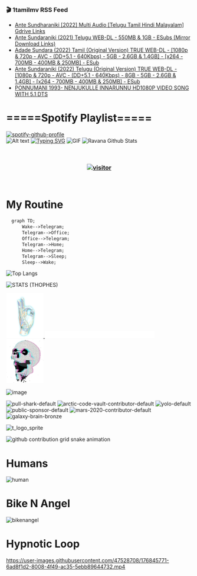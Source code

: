 ### 🎬 1tamilmv RSS Feed

<!-- BLOG-POST-LIST:START -->
- [Ante Sundharaniki [2022] Multi Audio [Telugu Tamil Hindi Malayalam] Gdrive Links](https://www.1tamilmv.space/index.php?/forums/topic/165320-ante-sundharaniki-2022-multi-audio-telugu-tamil-hindi-malayalam-gdrive-links/&do=findComment&comment=330328)
- [Ante Sundaraniki &lpar;2021&rpar; Telugu WEB-DL - 550MB &amp; 1GB - ESubs &lpar;Mirror Download Links&rpar;](https://www.1tamilmv.space/index.php?/forums/topic/165319-ante-sundaraniki-2021-telugu-web-dl-550mb-1gb-esubs-mirror-download-links/&do=findComment&comment=330327)
- [Adade Sundara &lpar;2022&rpar; Tamil &lpar;Original Version&rpar; TRUE WEB-DL - [1080p &amp; 720p - AVC - &lpar;DD+5.1 - 640Kbps&rpar; - 5GB - 2.6GB &amp; 1.4GB] - [x264 - 700MB - 400MB &amp; 250MB] - ESub](https://www.1tamilmv.space/index.php?/forums/topic/165318-adade-sundara-2022-tamil-original-version-true-web-dl-1080p-720p-avc-dd51-640kbps-5gb-26gb-14gb-x264-700mb-400mb-250mb-esub/&do=findComment&comment=330326)
- [Ante Sundaraniki &lpar;2022&rpar; Telugu &lpar;Original Version&rpar; TRUE WEB-DL - [1080p &amp; 720p - AVC - &lpar;DD+5.1 - 640Kbps&rpar; - 8GB - 5GB - 2.6GB &amp; 1.4GB] - [x264 - 700MB - 400MB &amp; 250MB] - ESub](https://www.1tamilmv.space/index.php?/forums/topic/165317-ante-sundaraniki-2022-telugu-original-version-true-web-dl-1080p-720p-avc-dd51-640kbps-8gb-5gb-26gb-14gb-x264-700mb-400mb-250mb-esub/&do=findComment&comment=330325)
- [PONNUMANI 1993- NENJUKULLE INNARUNNU HD1080P VIDEO SONG WITH 5.1 DTS](https://www.1tamilmv.space/index.php?/forums/topic/165316-ponnumani-1993-nenjukulle-innarunnu-hd1080p-video-song-with-51-dts/&do=findComment&comment=330324)
<!-- BLOG-POST-LIST:END -->

# =====Spotify Playlist=====
[![spotify-github-profile](https://spotify-github-profile.vercel.app/api/view?uid=31rfzgmuvvewegdlxvlev4ynz4vu&cover_image=true&theme=default&bar_color=53b14f&bar_color_cover=true)](https://ravana69.github.io/rss)
</br>
![Alt text](https://spotify-recently-played-readme.vercel.app/api?user=31rfzgmuvvewegdlxvlev4ynz4vu)
[![Typing SVG](https://readme-typing-svg.herokuapp.com?color=%2336BCF7&center=true&vCenter=true&multiline=true&height=81&lines=I+AM+RAVANA;CONTACT+ME+ON+TELEGRAM%3A+%40R4V4N4)](https://git.io/typing-svg)
<img align="centre" height="400px" width="490px" alt="GIF" src="https://github.com/ravana69/ravana69/blob/master/rvm.gif" />
![Ravana Github Stats](https://github-readme-stats.vercel.app/api?username=ravana69&&show_icons=true&theme=radical)

<br />
<h3 align="center"> <a href="https://t.me/r4v4n4"><img src="https://profile-counter.glitch.me/ravana69/count.svg" alt="visitor" width="600"></a> </h3>
</br>

<H1>My Routine</H1>

```mermaid
  graph TD;
      Wake-->Telegram;
      Telegram-->Office;
      Office-->Telegram;
      Telegram-->Home;
      Home-->Telegram;
      Telegram-->Sleep;
      Sleep-->Wake;
```
![Top Langs](https://github-readme-stats.vercel.app/api/top-langs/?username=ravana69&&show_icons=true&theme=radical)

![STATS (THOPHES)](https://github-profile-trophy.vercel.app/?username=ravana69&theme=gruvbox&margin-w=10&margin-h=15&column=8)
<br />
<p align="left">
    <a href="#">
        <img width="20%" src="./assets/images/hand.gif" alt="" />
    </a>
    <a href="#">
        <img width="59%" src="./assets/images/spacer.png" alt="" >
    </a>
    <a href="#">
        <img width="20%" src="./assets/images/skull.gif" alt="" />
    </a>
</p>


![image](https://user-images.githubusercontent.com/47528708/175298537-0623dc00-7b1a-4ec1-b5b1-71768763a234.png)

<img width="148" alt="pull-shark-default" src="https://user-images.githubusercontent.com/47528708/176419715-70981865-4dc6-489a-8a1a-06842db67b15.gif"> <img width="148" alt="arctic-code-vault-contributor-default" src="https://user-images.githubusercontent.com/47528708/175267501-e1fbbb8f-c2b2-4882-b865-2ac4debef26c.png"> <img width="148" alt="yolo-default" src="https://user-images.githubusercontent.com/47528708/175267654-281a1880-1129-4b7b-bf2f-de5dd2bc5afa.png"> <img width="148" alt="public-sponsor-default" src="https://user-images.githubusercontent.com/47528708/175268448-2e78cc75-fb25-4d76-bd22-7df520446b45.png"> <img width="148" alt="mars-2020-contributor-default" src="https://user-images.githubusercontent.com/47528708/175268475-de6d987a-3be9-4353-86a5-23b422559355.png"> <img width="148" alt="galaxy-brain-bronze" src="https://user-images.githubusercontent.com/47528708/176419717-e2fdca8b-0fdc-47dd-9511-a7ff52178a33.gif">

![t_logo_sprite](https://user-images.githubusercontent.com/47528708/175293007-21ff1792-1fca-4be3-bcae-12fdc3aa414f.svg)

![github contribution grid snake animation](https://raw.githubusercontent.com/ravana69/ravana69/output/github-contribution-grid-snake-dark.svg#gh-dark-mode-only)

# Humans
<img width="170" alt="human" src="https://user-images.githubusercontent.com/47528708/176413829-c142d478-1c96-4c3c-a2a4-2dd35374c335.gif">

# Bike N Angel
<img width="170" alt="bikenangel" src="https://user-images.githubusercontent.com/47528708/176616968-3a44f91e-8016-477c-9bb5-c4689a1adbee.gif">

# Hypnotic Loop

https://user-images.githubusercontent.com/47528708/176845771-6ad8f1d2-8008-4f49-ac35-5ebb89644732.mp4


